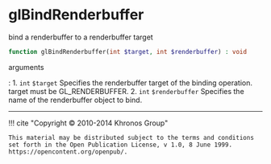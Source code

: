 # glBindRenderbuffer
bind a renderbuffer to a renderbuffer target

```php
function glBindRenderbuffer(int $target, int $renderbuffer) : void
```



arguments

:    1. `int` `$target` Specifies the renderbuffer target of the binding
    operation. target must be <constant>GL_RENDERBUFFER</constant>.
    2. `int` `$renderbuffer` Specifies the name of the renderbuffer object to
    bind.



---
     

!!! cite "Copyright © 2010-2014 Khronos Group"

    This material may be distributed subject to the terms and conditions set forth in the Open Publication License, v 1.0, 8 June 1999. https://opencontent.org/openpub/.